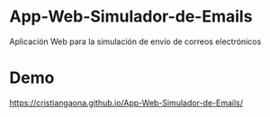 # App-Web-Simulador-de-Emails
Aplicación Web para la simulación de envío de correos electrónicos 

# Demo
https://cristiangaona.github.io/App-Web-Simulador-de-Emails/
